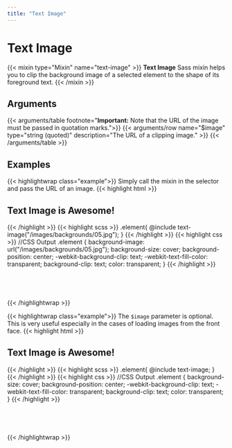 ```yaml
---
title: "Text Image"
---
```


# Text Image

{{< mixin type="Mixin" name="text-image" >}}
**Text Image** Sass mixin helps you to clip the background image of a selected element to the shape of its foreground text. 
{{< /mixin >}}

## Arguments

{{< arguments/table footnote="**Important:** Note that the URL of the image must be passed in quotation marks.">}}
  {{< arguments/row name="$image" type="string (quoted)" description="The URL of a clipping image." >}}
{{< /arguments/table >}}

## Examples

{{< highlightwrap class="example">}}
Simply call the mixin in the selector and pass the URL of an image.
{{< highlight html >}}
<h2 class="element">Text Image is Awesome!</h2>
{{< /highlight >}}
{{< highlight scss >}}
.element{
  @include text-image("/images/backgrounds/05.jpg");
}
{{< /highlight >}}
{{< highlight css >}}
//CSS Output
.element {
  background-image: url("/images/backgrounds/05.jpg");
  background-size: cover;
  background-position: center;
  -webkit-background-clip: text;
  -webkit-text-fill-color: transparent;
  background-clip: text;
  color: transparent;
}
{{< /highlight >}}
<h2 class="sandbox text" style="background-image: url('/images/backgrounds/05.jpg');background-size: cover;background-position: center;-webkit-background-clip: text;-webkit-text-fill-color: transparent;background-clip: text;color: transparent;">Text Image is Awesome!</h2>
{{< /highlightwrap >}}

{{< highlightwrap class="example">}}
The `$image` parameter is optional. This is very useful especially in the cases of loading images from the front face.
{{< highlight html >}}
<h2 class="element" style="background-image: url(https://i.picsum.photos/id/225/1500/979.jpg)">Text Image is Awesome!</h2>
{{< /highlight >}}
{{< highlight scss >}}
.element{
  @include text-image;
}
{{< /highlight >}}
{{< highlight css >}}
//CSS Output
.element {
  background-size: cover;
  background-position: center;
  -webkit-background-clip: text;
  -webkit-text-fill-color: transparent;
  background-clip: text;
  color: transparent;
}
{{< /highlight >}}
<h2 class="sandbox text" style="background-image: url(https://i.picsum.photos/id/225/1500/979.jpg);background-size: cover;background-position: center;-webkit-background-clip: text;-webkit-text-fill-color: transparent;background-clip: text;color: transparent;">Text Image is Awesome!</h2>
{{< /highlightwrap >}}